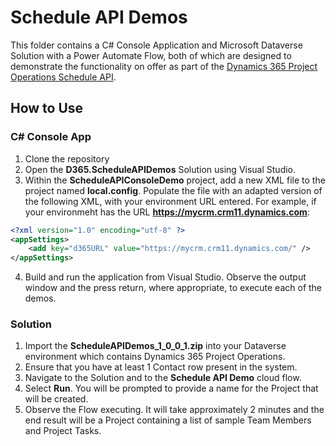 # Schedule API Demos 

This folder contains a C# Console Application and Microsoft Dataverse Solution with a Power Automate Flow, both of which are designed to demonstrate the functionality on offer as part of the [Dynamics 365 Project Operations Schedule API](https://docs.microsoft.com/en-us/dynamics365/project-operations/project-management/schedule-api-preview?WT.mc_id=BA-MVP-5003861).

## How to Use

### C# Console App

1. Clone the repository
2. Open the **D365.ScheduleAPIDemos** Solution using Visual Studio.
3. Within the **ScheduleAPIConsoleDemo** project, add a new XML file to the project named **local.config**. Populate the file with an adapted version of the following XML, with your environment URL entered. For example, if your environmeht has the URL **https://mycrm.crm11.dynamics.com**:

```xml
<?xml version="1.0" encoding="utf-8" ?>
<appSettings>
	<add key="d365URL" value="https://mycrm.crm11.dynamics.com/" />
</appSettings>
```

4. Build and run the application from Visual Studio. Observe the output window and the press return, where appropriate, to execute each of the demos.

### Solution

1. Import the **ScheduleAPIDemos_1_0_0_1.zip** into your Dataverse environment which contains Dynamics 365 Project Operations.
2. Ensure that you have at least 1 Contact row present in the system.
3. Navigate to the Solution and to the **Schedule API Demo** cloud flow.
4. Select **Run**. You will be prompted to provide a name for the Project that will be created.
5. Observe the Flow executing. It will take approximately 2 minutes and the end result will be a Project containing a list of sample Team Members and Project Tasks.